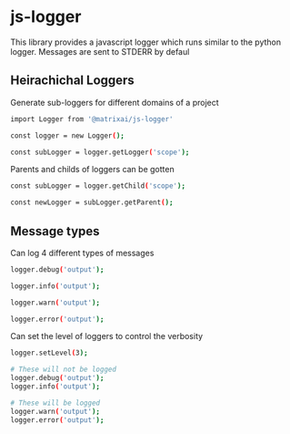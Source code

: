 # js-logger

This library provides a javascript logger which runs similar to the python logger. Messages are sent to STDERR by defaul

## Heirachichal Loggers

Generate sub-loggers for different domains of a project

```sh
import Logger from '@matrixai/js-logger'

const logger = new Logger();

const subLogger = logger.getLogger('scope');
```

Parents and childs of loggers can be gotten

```sh
const subLogger = logger.getChild('scope');

const newLogger = subLogger.getParent();
```

## Message types

Can log 4 different types of messages

```sh
logger.debug('output');

logger.info('output');

logger.warn('output');

logger.error('output');
```

Can set the level of loggers to control the verbosity

```sh
logger.setLevel(3);

# These will not be logged
logger.debug('output');
logger.info('output');

# These will be logged
logger.warn('output');
logger.error('output');
```